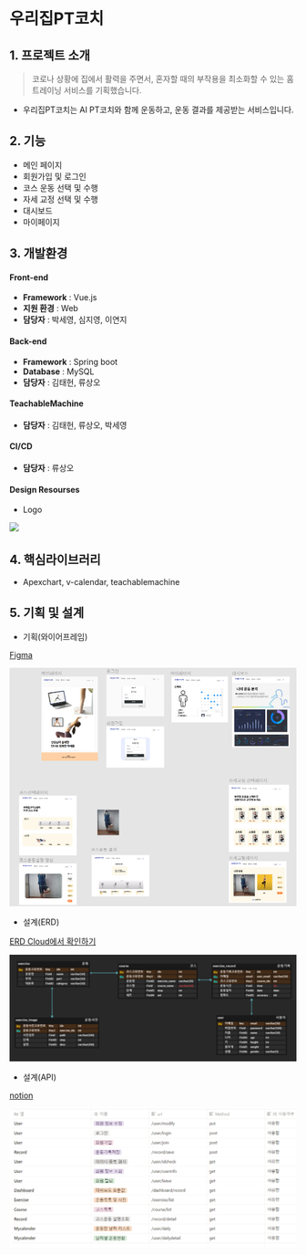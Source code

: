 # 우리집PT코치

## 1. 프로젝트 소개

> 코로나 상황에 집에서 활력을 주면서, 혼자할 때의 부작용을 최소화할 수 있는 홈트레이닝 서비스를 기획했습니다.

- 우리집PT코치는 AI PT코치와 함께 운동하고, 운동 결과를 제공받는 서비스입니다.

## 2. 기능

- 메인 페이지
- 회원가입 및 로그인
- 코스 운동 선택 및 수행
- 자세 교정 선택 및 수행
- 대시보드
- 마이페이지

## 3. 개발환경

#### Front-end

- **Framework** : Vue.js
- **지원 환경** : Web
- **담당자** : 박세영, 심지영, 이연지

#### Back-end

- **Framework** : Spring boot
- **Database** : MySQL
- **담당자** : 김태헌, 류상오

#### TeachableMachine

- **담당자** : 김태헌, 류상오, 박세영

#### CI/CD

- **담당자** : 류상오

#### Design Resourses

- Logo

![](./images/logo.png)

## 4. 핵심라이브러리

- Apexchart, v-calendar, teachablemachine

## 5. 기획 및 설계

- 기획(와이어프레임)

[Figma](https://www.figma.com/file/WCKaIrSg4paUCuEvHJI46W/pt%EC%84%A0%EC%83%9D-team-library?node-id=0%3A1)

![](./images/wireframe.PNG)

- 설계(ERD)

[ERD Cloud에서 확인하기](https://www.erdcloud.com/d/qAooJZ72gMNWF4KL7)

![](./images/erd.PNG)

- 설계(API)

[notion](https://gold-gum-efe.notion.site/API-1f2ec2625044473dbce5bed912fba88b)

![](/images/api.PNG)
